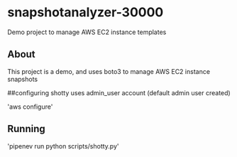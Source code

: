# snapshotanalyzer-30000
Demo project to manage AWS EC2 instance templates

## About
This project is a demo, and uses boto3 to manage AWS EC2 instance snapshots

##configuring
shotty uses admin_user account (default admin user created)

'aws configure'

## Running
'pipenev run python scripts/shotty.py'
